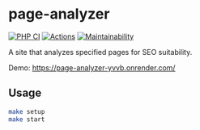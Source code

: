 # page-analyzer

[![PHP CI](https://github.com/behindthep/page-analyzer/actions/workflows/phpci.yml/badge.svg)](https://github.com/behindthep/page-analyzer/actions/workflows/phpci.yml)
[![Actions](https://github.com/behindthep/page-analyzer/actions/workflows/phpci.yml/badge.svg)](https://github.com/behindthep/page-analyzer/actions)
[![Maintainability](https://api.codeclimate.com/v1/badges/336c6b9ae0cc0a6297b3/maintainability)](https://codeclimate.com/github/behindthep/page-analyzer/maintainability)

A site that analyzes specified pages for SEO suitability.

Demo: https://page-analyzer-yvvb.onrender.com/

## Usage

```bash
make setup
make start
```
